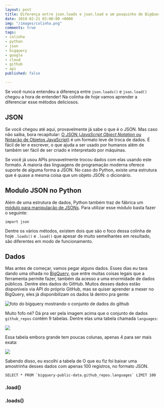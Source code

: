 ```yaml
---
layout: post
title: Diferença entre json.loads e json.load e um pouquinho de BigQuery
date: 2019-02-21 03:00:00 +0000
img: "/images/colinha.png"
comments: true
tags:
- colinha
- python
- json
- bigquery
- google
- cloud
- github
- api
published: false

---
```

Se você nunca entendeu a diferença entre `json.loads()` e `json.load()` chegou a hora de entender! Na colinha de hoje vamos aprender a diferenciar esse métodos deliciosos.

## JSON

Se você chegou até aqui, provavelmente já sabe o que é o JSON. Mas caso não saiba, bora recapitular: [O JSON (_JavaScript Object Notation_ ou Notação de Objetos JavaScript)](http://json.org/json-pt.html "Doc JSON") é um formato leve de troca de dados. É fácil de ler e escrever, o que ajuda a ser usado por humanos além de também ser fácil de ser criado e interpretado por máquinas.

Se você já usou APIs provavelmente trocou dados com elas usando este formato. A maioria das linguagens de programação moderna oferece suporte de alguma forma a JSON. No caso do Python, existe uma estrutura que é quase a mesma coisa que um objeto JSON: o dicionário.

## Modulo JSON no Python

Além de uma estrutura de dados, Python também traz de fábrica um [módulo para manipulação de JSONs](https://docs.python.org/3.5/library/json.html). Para utilizar esse módulo basta fazer o seguinte:

    import json

Dentre os vários métodos, existem dois que são o foco dessa colinha de hoje `.loads()` e `.load()` que apesar de muito semelhantes em resultado, são diferentes em modo de funcionamento.

## Dados

Mas antes de começar, vamos pegar alguns dados. Esses dias eu tava dando uma olhada no [BigQuery](https://cloud.google.com/bigquery/), que entre muitas coisas legais que a ferramenta permite fazer, também da acesso a uma enormidade de dados públicos. Dentre eles dados do GitHub. Muitos desses dados estão disponíveis via API do próprio GitHub, mas se quiser aprender a mexer no BigQuery, eles já disponibilizam os dados lá dentro pra gente:

![foto do bigquery mostrando o conjunto de dados do github](/bq-github.png)

Muito fofo né? Dá pra ver pela imagem acima que o conjunto de dados `github_repos` contém 9 tabelas. Dentre elas uma tabela chamada `languages`:

![](/bq-github-languages.png)

Essa tabela embora grande tem poucas colunas, apenas 4 para ser mais exata:

![](/bq-github-languages-schema.png)

Sabendo disso, eu escolhi a tabela de O que eu fiz foi baixar uma amostrinha desses dados com apenas 100 registros, no formato JSON.

    SELECT * FROM `bigquery-public-data.github_repos.languages` LIMIT 100

### .load()

### .loads()